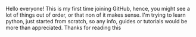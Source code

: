 Hello everyone!
This is my first time joining GitHub, hence, you might see a lot of things out of order, or that non of it makes sense. I'm trying to learn python, just started from scratch, so any info, guides or tutorials would be more than appreciated. Thanks for reading this 
